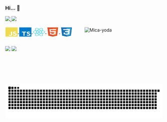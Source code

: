 ### Hi... 👋

<div>
  <a href="https://github.com/micaelaandrade">
  <img height="160em" src="https://github-readme-stats.vercel.app/api?username=micaelaandrade&show_icons=true&theme=dracula&include_all_commits=true&count_private=true"/>
  <img height="160em" src="https://github-readme-stats.vercel.app/api/top-langs/?username=micaelaandrade&layout=compact&langs_count=16&theme=dracula"/>
</div>
<div style="display: inline_block"><br>
  <img align="center" alt="Mica-Js" height="30" width="40" src="https://raw.githubusercontent.com/devicons/devicon/master/icons/javascript/javascript-plain.svg">
  <img align="center" alt="Mica-Ts" height="30" width="40" src="https://raw.githubusercontent.com/devicons/devicon/master/icons/typescript/typescript-plain.svg">
  <img align="center" alt="Mica-React" height="30" width="40" src="https://raw.githubusercontent.com/devicons/devicon/master/icons/react/react-original.svg">
  <img align="center" alt="Mica-HTML" height="30" width="40" src="https://raw.githubusercontent.com/devicons/devicon/master/icons/html5/html5-original.svg">
  <img align="center" alt="Mica-CSS" height="30" width="40" src="https://raw.githubusercontent.com/devicons/devicon/master/icons/css3/css3-original.svg">
  <img align="right" alt="Mica-yoda" height="180" width="250" src="https://media.giphy.com/media/kI2hsMDS4zjK7Fbif8/giphy.gif">
</div>

  ##
 
<div> 
  
  <a href = "mailto:micaela.andrade@outlook.com.com"><img src="https://img.shields.io/badge/-outlook-%23333?style=for-the-badge&logo=outlook&logoColor=white" target="_blank"></a>
  <a href="https://www.linkedin.com/in/micaela-andrade/" target="_blank"><img src="https://img.shields.io/badge/-LinkedIn-%230077B5?style=for-the-badge&logo=linkedin&logoColor=white" target="_blank"></a> 
 
  ![Snake animation](https://github.com/micaelaandrade/micaelaandrade/blob/output/github-contribution-grid-snake.svg)
 
</div>
